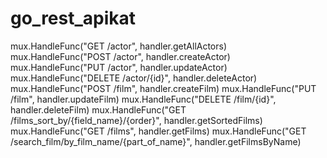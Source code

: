 # go_rest_apikat
mux.HandleFunc("GET /actor", handler.getAllActors)
	mux.HandleFunc("POST /actor", handler.createActor)
	mux.HandleFunc("PUT /actor", handler.updateActor)
	mux.HandleFunc("DELETE /actor/{id}", handler.deleteActor)
	mux.HandleFunc("POST /film", handler.createFilm)
	mux.HandleFunc("PUT /film", handler.updateFilm)
	mux.HandleFunc("DELETE /film/{id}", handler.deleteFilm)
	mux.HandleFunc("GET /films_sort_by/{field_name}/{order}", handler.getSortedFilms)
	mux.HandleFunc("GET /films", handler.getFilms)
	mux.HandleFunc("GET /search_film/by_film_name/{part_of_name}", handler.getFilmsByName)
